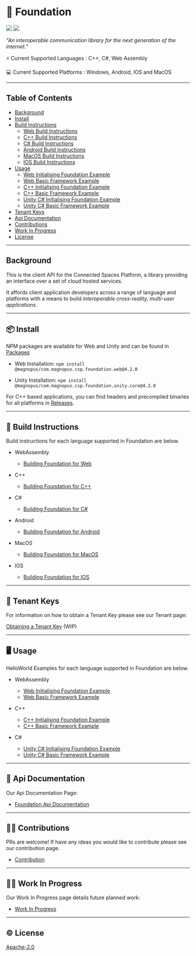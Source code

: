 # 🧱 Foundation

[![](https://img.shields.io/badge/readme%20style-standard-brightgreen.svg?style=flat-square)](https://github.com/magnopus-opensource/csp-foundation/blob/main/LICENSE)
[![](https://img.shields.io/badge/License-Apache2.0-blue)](https://github.com/magnopus-opensource/csp-foundation/blob/main/LICENSE)


_"An interoperable communication library for the next generation of the internet."_

⚡️ Current Supported Languages : C++, C#, Web Assembly

💻 Current Supported Platforms : Windows, Android, IOS and MacOS


****

## Table of Contents

- [Background](#background)
- [Install](#-install)
- [Build Instructions](#-build-instructions)
  - [Web Build Instructions](https://github.com/magnopus-opensource/csp-foundation/wiki/Building-Foundation-for-Web)
  - [C++ Build Instructions](https://github.com/magnopus-opensource/csp-foundation/wiki/Building-Foundation-for-CPP)
  - [C# Build Instructions](https://github.com/magnopus-opensource/csp-foundation/wiki/Building-Foundation-for-CSharp)
  - [Android Build Instructions](https://github.com/magnopus-opensource/csp-foundation/wiki/Building-Foundation-for-Android)
  - [MacOS Build Instructions](https://github.com/magnopus-opensource/csp-foundation/wiki/Building-Foundation-for-MacOS)
  - [IOS Build Instructions](https://github.com/magnopus-opensource/csp-foundation/wiki/Building-Foundation-for-IOS)
- [Usage](#%EF%B8%8F-usage)
    - [Web Initialising Foundation Example](https://github.com/magnopus-opensource/csp-foundation/tree/main/Examples/Initialising%20Foundation/Web)
    - [Web Basic Framework Example](https://github.com/magnopus-opensource/csp-foundation/tree/main/Examples/Basic%20Framework/Web)
    - [C++ Initialising Foundation Example](https://github.com/magnopus-opensource/csp-foundation/tree/main/Examples/Initialising%20Foundation/CPlusPlus/InitialisingFoundation)
    - [C++ Basic Framework Example](https://github.com/magnopus-opensource/csp-foundation/tree/main/Examples/Basic%20Framework/CPlusPlus/BasicFramework)
    - [Unity C# Initialising Foundation Example](https://github.com/magnopus-opensource/csp-foundation/tree/main/Examples/Initialising%20Foundation/CSharp/Foundation-Unity-Example)
    - [Unity C# Basic Framework Example](https://github.com/magnopus-opensource/csp-foundation/tree/main/Examples/Basic%20Framework/CSharp/Foundation-Unity-Example)
- [Tenant Keys](#-tenant-keys)
- [Api Documentation](#-api-documentation)
- [Contributions](#%EF%B8%8F-contributions)
- [Work In Progress](#woman_factory_worker-work-in-progress)
- [License](#%EF%B8%8F-license)

****

## Background
This is the client API for the Connected Spaces Platform, a library providing an interface over a set of cloud hosted services.

It affords client application developers across a range of language and platforms with a means to build *interoperable cross-reality, multi-user applications*.


****

## 📦 Install
NPM packages are available for Web and Unity and can be found in [Packages](https://github.com/orgs/magnopus/packages?repo_name=csp-foundation)

- Web Installation:  `npm install @magnopus/com.magnopus.csp.foundation.web@4.2.0`

- Unity Installation: `npm install @magnopus/com.magnopus.csp.foundation.unity.core@4.2.0`

For C++ based applications, you can find headers and precompiled binaries for all platforms in [Releases](https://github.com/magnopus-opensource/csp-foundation/releases).

****

## 🔨 Build Instructions
Build instructions for each language supported in Foundation are below.

- WebAssembly 
    - [Building Foundation for Web](https://github.com/magnopus-opensource/csp-foundation/wiki/Building-Foundation-for-Web)
- C++
    - [Building Foundation for C++](https://github.com/magnopus-opensource/csp-foundation/wiki/Building-Foundation-for-CPP)

- C#
    - [Building Foundation for C#](https://github.com/magnopus-opensource/csp-foundation/wiki/Building-Foundation-for-CSharp)

- Android
    - [Building Foundation for Android](https://github.com/magnopus-opensource/csp-foundation/wiki/Building-Foundation-for-Android)

- MacOS
    - [Building Foundation for MacOS](https://github.com/magnopus-opensource/csp-foundation/wiki/Building-Foundation-for-MacOS)

- IOS
    - [Building Foundation for IOS](https://github.com/magnopus-opensource/csp-foundation/wiki/Building-Foundation-for-IOS)

****

## 🔑 Tenant Keys

For information on how to obtain a Tenant Key please see our Tenant page:

[Obtaining a Tenant Key](https://github.com/magnopus-opensource/csp-foundation/wiki) (WIP)
****
## 🖥️ Usage
HelloWorld Examples for each language supported in Foundation are below.

- WebAssembly 
    - [Web Initialising Foundation Example](https://github.com/magnopus-opensource/csp-foundation/tree/main/Examples/Initialising%20Foundation/Web)
    - [Web Basic Framework Example](https://github.com/magnopus-opensource/csp-foundation/tree/main/Examples/Basic%20Framework/Web)
- C++
    - [C++ Initialising Foundation Example](https://github.com/magnopus-opensource/csp-foundation/tree/main/Examples/Initialising%20Foundation/CPlusPlus/InitialisingFoundation)
    - [C++ Basic Framework Example](https://github.com/magnopus-opensource/csp-foundation/tree/main/Examples/Basic%20Framework/CPlusPlus/BasicFramework)

- C#
    - [Unity C# Initialising Foundation Example](https://github.com/magnopus-opensource/csp-foundation/tree/main/Examples/Initialising%20Foundation/CSharp/Foundation-Unity-Example)
    - [Unity C# Basic Framework Example](https://github.com/magnopus-opensource/csp-foundation/tree/main/Examples/Basic%20Framework/CSharp/Foundation-Unity-Example)

****

 ## 📖 Api Documentation

 Our Api Documentation Page:

 - [Foundation Api Documentation](https://builds.magnoboard.com/foundation-docs/index.html)


****

## 👷‍♂️ Contributions

PRs are welcome! If have any ideas you would like to contribute please see our contribution page.

 - [Contribution](/CONTRIBUTING.md)


****

## :woman_factory_worker: Work In Progress

Our Work In Progress page details future planned work:

 - [Work In Progress](https://github.com/magnopus-opensource/csp-foundation/wiki/Work-In-Progress)


****

 ## ©️ License

 [Apache-2.0](https://github.com/magnopus-opensource/csp-foundation/blob/main/LICENSE)

